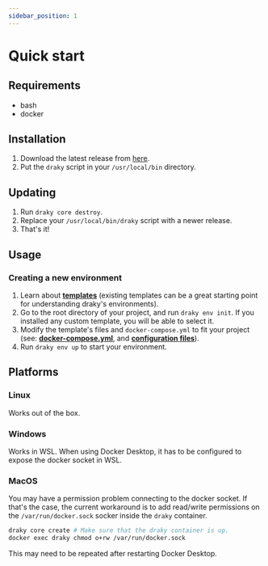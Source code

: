```yaml
---
sidebar_position: 1
---
```


# Quick start

## Requirements

- bash
- docker

## Installation

1. Download the latest release from [here](https://github.com/draky-dev/draky/releases).
2. Put the `draky` script in your `/usr/local/bin` directory.

## Updating

1. Run `draky core destroy`.
2. Replace your `/usr/local/bin/draky` script with a newer release.
3. That's it!

## Usage

### Creating a new environment

1. Learn about **[templates](/docs/reference/templates)** (existing templates can be a great starting point for understanding draky's environments).
2. Go to the root directory of your project, and run `draky env init`. If you installed any custom template, you will be able to select it.
3. Modify the template's files and `docker-compose.yml` to fit your project (see: **[docker-compose.yml](/docs/reference/docker-compose)**, and **[configuration files](/docs/reference/configuration-files)**).
4. Run `draky env up` to start your environment.

## Platforms

### Linux

Works out of the box.

### Windows

Works in WSL. When using Docker Desktop, it has to be configured to expose the docker socket in WSL.

### MacOS

You may have a permission problem connecting to the docker socket. If that's the case, the current
workaround is to add read/write permissions on the `/var/run/docker.sock` socker inside the `draky`
container.

```bash
draky core create # Make sure that the draky container is up.
docker exec draky chmod o+rw /var/run/docker.sock
```

This may need to be repeated after restarting Docker Desktop.